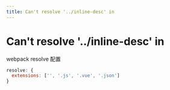 ```yaml
---
title: Can't resolve '../inline-desc' in
--- 
```


# Can't resolve '../inline-desc' in

webpack resolve 配置

``` js
resolve: {
  extensions: ['', '.js', '.vue', '.json']
}
```